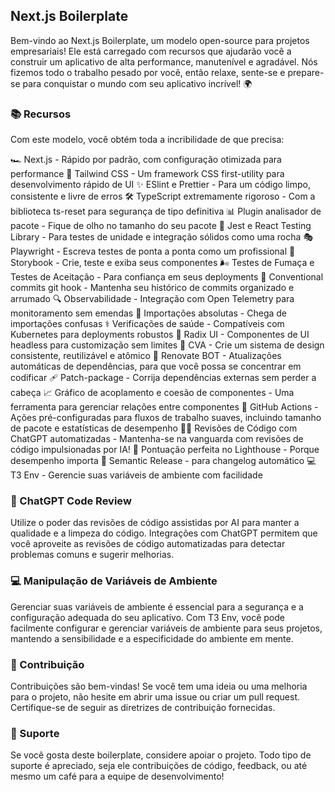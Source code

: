 ## Next.js Boilerplate

Bem-vindo ao Next.js Boilerplate, um modelo open-source para projetos empresariais! Ele está carregado com recursos que ajudarão você a construir um aplicativo de alta performance, manutenível e agradável. Nós fizemos todo o trabalho pesado por você, então relaxe, sente-se e prepare-se para conquistar o mundo com seu aplicativo incrível! 🌍

### 📚 Recursos

Com este modelo, você obtém toda a incribilidade de que precisa:

🏎️ Next.js - Rápido por padrão, com configuração otimizada para performance
💅 Tailwind CSS - Um framework CSS first-utility para desenvolvimento rápido de UI
✨ ESlint e Prettier - Para um código limpo, consistente e livre de erros
🛠️ TypeScript extremamente rigoroso - Com a biblioteca ts-reset para segurança de tipo definitiva
📊 Plugin analisador de pacote - Fique de olho no tamanho do seu pacote
🧪 Jest e React Testing Library - Para testes de unidade e integração sólidos como uma rocha
🎭 Playwright - Escreva testes de ponta a ponta como um profissional
📕 Storybook - Crie, teste e exiba seus componentes
🌬️ Testes de Fumaça e Testes de Aceitação - Para confiança em seus deployments
📝 Conventional commits git hook - Mantenha seu histórico de commits organizado e arrumado
🔍 Observabilidade - Integração com Open Telemetry para monitoramento sem emendas
🎯 Importações absolutas - Chega de importações confusas
⚕️ Verificações de saúde - Compatíveis com Kubernetes para deployments robustos
🧩 Radix UI - Componentes de UI headless para customização sem limites
💎 CVA - Crie um sistema de design consistente, reutilizável e atômico
🤖 Renovate BOT - Atualizações automáticas de dependências, para que você possa se concentrar em codificar
🩹 Patch-package - Corrija dependências externas sem perder a cabeça
📈 Gráfico de acoplamento e coesão de componentes - Uma ferramenta para gerenciar relações entre componentes
🚀 GitHub Actions - Ações pré-configuradas para fluxos de trabalho suaves, incluindo tamanho de pacote e estatísticas de desempenho
🤖🧠 Revisões de Código com ChatGPT automatizadas - Mantenha-se na vanguarda com revisões de código impulsionadas por IA!
💯 Pontuação perfeita no Lighthouse - Porque desempenho importa
🚢 Semantic Release - para changelog automático
💻 T3 Env - Gerencie suas variáveis de ambiente com facilidade

### 🤖 ChatGPT Code Review

Utilize o poder das revisões de código assistidas por AI para manter a qualidade e a limpeza do código. Integrações com ChatGPT permitem que você aproveite as revisões de código automatizadas para detectar problemas comuns e sugerir melhorias.

### 💻 Manipulação de Variáveis de Ambiente

Gerenciar suas variáveis de ambiente é essencial para a segurança e a configuração adequada do seu aplicativo. Com T3 Env, você pode facilmente configurar e gerenciar variáveis de ambiente para seus projetos, mantendo a sensibilidade e a especificidade do ambiente em mente.

### 🤝 Contribuição

Contribuições são bem-vindas! Se você tem uma ideia ou uma melhoria para o projeto, não hesite em abrir uma issue ou criar um pull request. Certifique-se de seguir as diretrizes de contribuição fornecidas.

### 💌 Suporte

Se você gosta deste boilerplate, considere apoiar o projeto. Todo tipo de suporte é apreciado, seja ele contribuições de código, feedback, ou até mesmo um café para a equipe de desenvolvimento!
